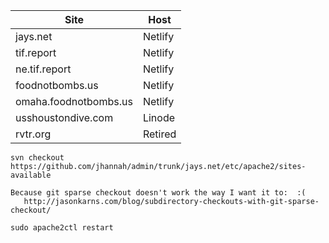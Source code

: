 | Site                  | Host    |
| --------------------- | ------- |
| jays.net              | Netlify |
| tif.report            | Netlify |
| ne.tif.report         | Netlify |
| foodnotbombs.us       | Netlify |
| omaha.foodnotbombs.us | Netlify |
| usshoustondive.com    | Linode  |
| rvtr.org              | Retired |

```
svn checkout https://github.com/jhannah/admin/trunk/jays.net/etc/apache2/sites-available

Because git sparse checkout doesn't work the way I want it to:  :(
   http://jasonkarns.com/blog/subdirectory-checkouts-with-git-sparse-checkout/

sudo apache2ctl restart
```

